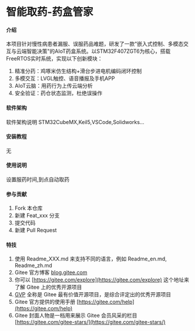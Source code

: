 # 智能取药-药盒管家

#### 介绍
本项目针对慢性病患者漏服、误服药品难题，研发了一款"嵌入式控制、多模态交互与云端智能决策"的AIoT药盒系统。以STM32F407ZGT6为核心，搭载FreeRTOS实时系统，实现以下创新模块：  
1. 精准分药：鸡啄米仿生结构+滑台步进电机编码闭环控制
2. 多模交互：LVGL触控、语音播报及手机APP
3. AIoT云脑：用药行为上传云端分析
4. 安全验证：药仓状态监测，杜绝误操作



#### 软件架构
软件架构说明
STM32CubeMX,Keil5,VSCode,Solidworks...


#### 安装教程

无

#### 使用说明

设置服药时间,到点自动取药

#### 参与贡献

1.  Fork 本仓库
2.  新建 Feat_xxx 分支
3.  提交代码
4.  新建 Pull Request


#### 特技

1.  使用 Readme\_XXX.md 来支持不同的语言，例如 Readme\_en.md, Readme\_zh.md
2.  Gitee 官方博客 [blog.gitee.com](https://blog.gitee.com)
3.  你可以 [https://gitee.com/explore](https://gitee.com/explore) 这个地址来了解 Gitee 上的优秀开源项目
4.  [GVP](https://gitee.com/gvp) 全称是 Gitee 最有价值开源项目，是综合评定出的优秀开源项目
5.  Gitee 官方提供的使用手册 [https://gitee.com/help](https://gitee.com/help)
6.  Gitee 封面人物是一档用来展示 Gitee 会员风采的栏目 [https://gitee.com/gitee-stars/](https://gitee.com/gitee-stars/)
